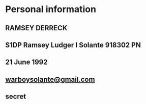 # Personal information
## RAMSEY DERRECK
## S1DP Ramsey Ludger I Solante 918302 PN
## 21 June 1992
## warboysolante@gmail.com
## secret